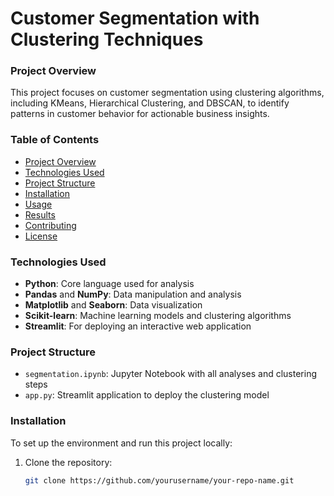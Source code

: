 # Customer Segmentation with Clustering Techniques

### Project Overview
This project focuses on customer segmentation using clustering algorithms, including KMeans, Hierarchical Clustering, and DBSCAN, to identify patterns in customer behavior for actionable business insights.

### Table of Contents
- [Project Overview](#project-overview)
- [Technologies Used](#technologies-used)
- [Project Structure](#project-structure)
- [Installation](#installation)
- [Usage](#usage)
- [Results](#results)
- [Contributing](#contributing)
- [License](#license)

### Technologies Used
- **Python**: Core language used for analysis
- **Pandas** and **NumPy**: Data manipulation and analysis
- **Matplotlib** and **Seaborn**: Data visualization
- **Scikit-learn**: Machine learning models and clustering algorithms
- **Streamlit**: For deploying an interactive web application

### Project Structure
- `segmentation.ipynb`: Jupyter Notebook with all analyses and clustering steps
- `app.py`: Streamlit application to deploy the clustering model

### Installation
To set up the environment and run this project locally:
1. Clone the repository:
   ```bash
   git clone https://github.com/yourusername/your-repo-name.git
